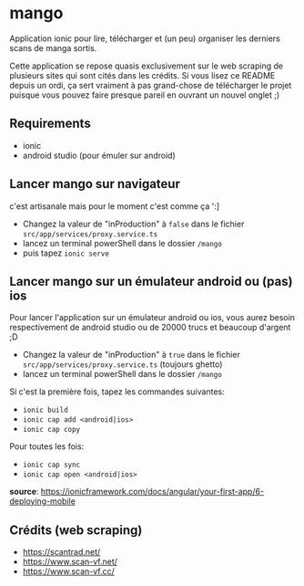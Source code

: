 # mango

Application ionic pour lire, télécharger et (un peu) organiser les derniers scans de manga sortis.

Cette application se repose quasis exclusivement sur le web scraping de plusieurs sites qui sont cités dans les crédits. Si vous lisez ce README depuis un ordi, ça sert vraiment à pas grand-chose de télécharger le projet puisque vous pouvez faire presque pareil en ouvrant un nouvel onglet ;)

## Requirements

- ionic
- android studio (pour émuler sur android)

## Lancer mango sur navigateur

c'est artisanale mais pour le moment c'est comme ça ':]

- Changez la valeur de "inProduction" à `false` dans le fichier `src/app/services/proxy.service.ts`
- lancez un terminal powerShell dans le dossier `/mango`
- puis tapez `ionic serve`

## Lancer mango sur un émulateur android ou (pas) ios

Pour lancer l'application sur un émulateur android ou ios, vous aurez besoin respectivement de android studio ou de 20000 trucs et beaucoup d'argent ;D

- Changez la valeur de "inProduction" à `true` dans le fichier `src/app/services/proxy.service.ts` (toujours ghetto)
- lancez un terminal powerShell dans le dossier `/mango`

Si c'est la première fois, tapez les commandes suivantes:
- `ionic build`
- `ionic cap add <android|ios>`
- `ionic cap copy`

Pour toutes les fois:
- `ionic cap sync`
- `ionic cap open <android|ios>`

__source__: https://ionicframework.com/docs/angular/your-first-app/6-deploying-mobile

## Crédits (web scraping)

- https://scantrad.net/
- https://www.scan-vf.net/
- https://www.scan-vf.cc/
